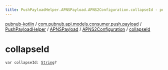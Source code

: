 ```yaml
---
title: PushPayloadHelper.APNSPayload.APNS2Configuration.collapseId - pubnub-kotlin
---
```


[pubnub-kotlin](../../../../index.html) / [com.pubnub.api.models.consumer.push.payload](../../../index.html) / [PushPayloadHelper](../../index.html) / [APNSPayload](../index.html) / [APNS2Configuration](index.html) / [collapseId](./collapse-id.html)

# collapseId

`var collapseId: `[`String`](https://kotlinlang.org/api/latest/jvm/stdlib/kotlin/-string/index.html)`?`